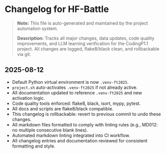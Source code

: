 # Changelog for HF-Battle

> **Note:** This file is auto-generated and maintained by the project automation system.
>
> **Description:** Tracks all major changes, data updates, code quality improvements, and LLM learning verification for the CodingP1.1 project. All changes are logged, flake8/black clean, and rollbackable via git.

## 2025-08-12

- Default Python virtual environment is now `.venv-ft2025`.
- `project.sh` auto-activates `.venv-ft2025` if not already active.
- All documentation updated to reference `.venv-ft2025` and new activation logic.
- Code quality tools enforced: flake8, black, isort, mypy, pytest.
- All docs and scripts are flake8/black compatible.
- This changelog is rollbackable: revert to previous commit to undo these changes.
- All markdown files formatted to comply with linting rules (e.g., MD012: no multiple consecutive blank lines).
- Automated markdown linting integrated into CI workflow.
- All changelog entries and documentation reviewed for consistent formatting and style.
